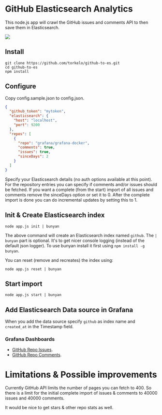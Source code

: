 # GitHub Elasticsearch Analytics

This node.js app will crawl the GitHub issues and comments API to then save them in Elasticsearch. 

![](https://github.com/torkelo/github-to-es/blob/master/img/issue_trends.png)

## Install

```
git clone https://github.com/torkelo/github-to-es.git
cd github-to-es
npm install
```

## Configure

Copy config.sample.json to config.json.

```json
{
  "github_token": "mytoken",
  "elasticsearch": {
    "host": "localhost",
    "port": 9200
  },
  "repos": [
    {
      "repo": "grafana/grafana-docker",
      "comments": true,
      "issues": true,
      "sinceDays": 2
    }
  ]
}
```

Specify your Elasticsearch details (no auth options available at this point). For the repository entries you can specify if
comments and/or issues should be fetched. If you want a complete (from the start) import of all issues and comments remove
the sinceDays option or set it to 0. After the complete import is done you can do incremental updates by setting this to 1. 

## Init & Create Elasticsearch index

```
node app.js init | bunyan
```

The above command will create an Elasticsearch index named `github`. The `| bunyan` part is optional. It's to get nicer console logging (instead of the default json logger). To use bunyan install
it first using `npm install -g bunyan`. 

You can reset (remove and recreates) the index using:
```
node app.js reset | bunyan
```

## Start import

```
node app.js start | bunyan
```

## Add Elasticsearch Data source in Grafana

When you add the data source specify `github` as index name and `created_at` in the Timestamp field. 

### Grafana Dashboards

- [GitHub Repo Issues](http://play.grafana.org/dashboard/db/github-repo-trends-issues).
- [GitHub Repo Comments](http://play.grafana.org/dashboard/db/github-repo-trends-comments).


# Limitations & Possible improvements

Currently GitHub API limits the number of pages you can fetch to 400. So there is a limit for the initial complete
import of issues & comments to 40000 issues and 40000 comments. 

It would be nice to get stars & other repo stats as well.






